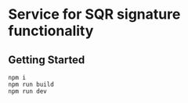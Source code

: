 
# Service for SQR signature functionality

## Getting Started

```text
npm i
npm run build
npm run dev
```